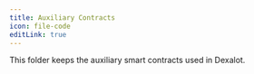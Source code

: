 ```yaml
---
title: Auxiliary Contracts
icon: file-code
editLink: true
---
```


This folder keeps the auxiliary smart contracts used in Dexalot.
